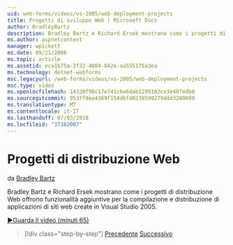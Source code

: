 ```yaml
---
uid: web-forms/videos/vs-2005/web-deployment-projects
title: Progetti di sviluppo Web | Microsoft Docs
author: BradleyBartz
description: Bradley Bartz e Richard Ersek mostrano come i progetti di distribuzione Web offrono funzionalità aggiuntive per la compilazione e creare la distribuzione delle applicazioni del sito web...
ms.author: aspnetcontent
manager: wpickett
ms.date: 09/21/2006
ms.topic: article
ms.assetid: eca1b75a-2f32-4004-842e-aa555175a3ea
ms.technology: dotnet-webforms
msc.legacyurl: /web-forms/videos/vs-2005/web-deployment-projects
msc.type: video
ms.openlocfilehash: 14320f98c17e741c6e6dab1299102ce3e48fedb0
ms.sourcegitcommit: 953ff9ea4369f154d6fd0239599279ddd3280009
ms.translationtype: MT
ms.contentlocale: it-IT
ms.lasthandoff: 07/03/2018
ms.locfileid: "37382007"
---
```

<a name="web-deployment-projects"></a>Progetti di distribuzione Web
====================
da [Bradley Bartz](https://github.com/BradleyBartz)

Bradley Bartz e Richard Ersek mostrano come i progetti di distribuzione Web offrono funzionalità aggiuntive per la compilazione e distribuzione di applicazioni di siti web create in Visual Studio 2005.

[&#9654;Guarda il video (minuti 65)](https://channel9.msdn.com/Blogs/ASP-NET-Site-Videos/web-deployment-projects)

> [!div class="step-by-step"]
> [Precedente](how-do-i-enable-code-coverage-and-profiling-in-production-applications.md)
> [Successivo](web-application-projects-web-deployment-projects.md)
